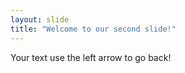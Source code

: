 ```yaml
---
layout: slide
title: "Welcome to our second slide!"
---
```

Your text 
use the left arrow to go back!
